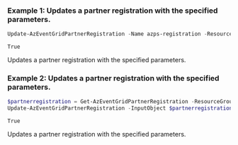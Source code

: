 ### Example 1: Updates a partner registration with the specified parameters.
```powershell
Update-AzEventGridPartnerRegistration -Name azps-registration -ResourceGroupName azps_test_group_eventgrid -Tag @{"abc"="123"} -PassThru
```

```output
True
```

Updates a partner registration with the specified parameters.

### Example 2: Updates a partner registration with the specified parameters.
```powershell
$partnerregistration = Get-AzEventGridPartnerRegistration -ResourceGroupName azps_test_group_eventgrid -Name azps-registration
Update-AzEventGridPartnerRegistration -InputObject $partnerregistration -Tag @{"abc"="123"} -PassThru
```

```output
True
```

Updates a partner registration with the specified parameters.